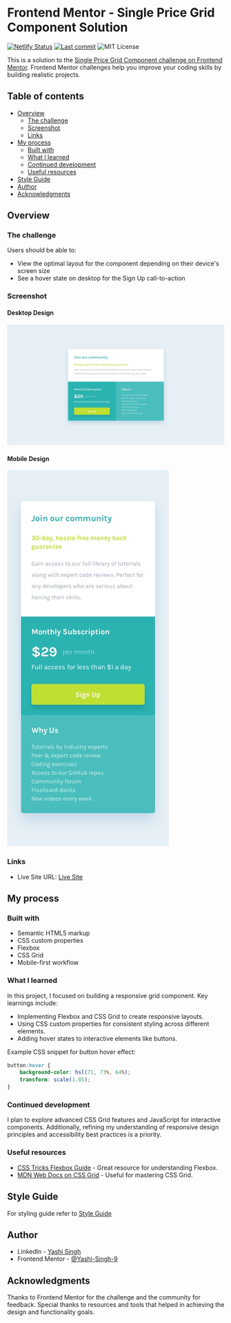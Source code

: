 # Frontend Mentor - Single Price Grid Component Solution

[![Netlify Status](https://api.netlify.com/api/v1/badges/55a02287-9c91-4c62-b5bc-af7d43c13dbd/deploy-status)](https://app.netlify.com/sites/single-price-of-grid-component/deploys)
[![Last commit](https://img.shields.io/github/last-commit/Yashi-Singh-9/Single-Price-of-Grid-Component)](https://github.com/Yashi-Singh-9/Single-Price-of-Grid-Component/commits/main)
![MIT License](https://img.shields.io/badge/License-MIT-blue)

This is a solution to the [Single Price Grid Component challenge on Frontend Mentor](https://www.frontendmentor.io/challenges/single-price-grid-component-5ce41129d0ff452fec5abbbc). Frontend Mentor challenges help you improve your coding skills by building realistic projects.

## Table of contents

- [Overview](#overview)
  - [The challenge](#the-challenge)
  - [Screenshot](#screenshot)
  - [Links](#links)
- [My process](#my-process)
  - [Built with](#built-with)
  - [What I learned](#what-i-learned)
  - [Continued development](#continued-development)
  - [Useful resources](#useful-resources)
- [Style Guide](#style-guide)
- [Author](#author)
- [Acknowledgments](#acknowledgments)

## Overview

### The challenge

Users should be able to:

- View the optimal layout for the component depending on their device's screen size
- See a hover state on desktop for the Sign Up call-to-action

### Screenshot

#### Desktop Design
![Screenshot of the Single Price Grid Component](design/desktop-design.jpg)

#### Mobile Design
![Screenshot of the Single Price Grid Component](design/mobile-design.jpg)

### Links

- Live Site URL: [Live Site](https://single-price-of-grid-component.netlify.app)

## My process

### Built with

- Semantic HTML5 markup
- CSS custom properties
- Flexbox
- CSS Grid
- Mobile-first workflow

### What I learned

In this project, I focused on building a responsive grid component. Key learnings include:

- Implementing Flexbox and CSS Grid to create responsive layouts.
- Using CSS custom properties for consistent styling across different elements.
- Adding hover states to interactive elements like buttons.

Example CSS snippet for button hover effect:

```css
button:hover {
    background-color: hsl(71, 73%, 64%);
    transform: scale(1.05);
}
```

### Continued development

I plan to explore advanced CSS Grid features and JavaScript for interactive components. Additionally, refining my understanding of responsive design principles and accessibility best practices is a priority.

### Useful resources

- [CSS Tricks Flexbox Guide](https://css-tricks.com/snippets/css/a-guide-to-flexbox/) - Great resource for understanding Flexbox.
- [MDN Web Docs on CSS Grid](https://developer.mozilla.org/en-US/docs/Web/CSS/CSS_Grid_Layout) - Useful for mastering CSS Grid.

## Style Guide

For styling guide refer to [Style Guide](style-guide.md)

## Author

- LinkedIn - [Yashi Singh](https://www.linkedin.com/in/yashi-singh-b4143a246)
- Frontend Mentor - [@Yashi-Singh-9](https://www.frontendmentor.io/profile/Yashi-Singh-9)

## Acknowledgments

Thanks to Frontend Mentor for the challenge and the community for feedback. Special thanks to resources and tools that helped in achieving the design and functionality goals.
